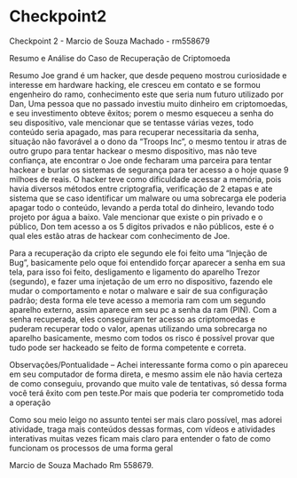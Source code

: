 # Checkpoint2
Checkpoint 2 - Marcio de Souza Machado - rm558679


Resumo e Análise do Caso de Recuperação de Criptomoeda

Resumo 
Joe grand é um hacker, que desde pequeno mostrou curiosidade e interesse em hardware hacking, ele cresceu em contato e se formou engenheiro do ramo, conhecimento este que seria num futuro utilizado por Dan, Uma pessoa que no passado investiu muito dinheiro em criptomoedas, e seu investimento obteve êxitos; porem o mesmo esqueceu a senha do seu dispositivo, vale mencionar que se tentasse várias vezes, todo conteúdo seria apagado, mas para recuperar necessitaria da senha, situação não favorável a o dono da “Troops Inc”, o mesmo tentou ir atras de outro grupo para tentar hackear o mesmo dispositivo, mas não teve confiança, ate encontrar o Joe onde fecharam uma parceira para tentar hackear e burlar os sistemas de segurança para ter acesso a o hoje quase 9 milhoes de reais.
	O hacker teve como dificuldade acessar a memória, pois havia diversos métodos entre criptografia, verificação de 2 etapas e ate sistema que se caso identificar um malware ou uma sobrecarga ele poderia apagar todo o conteúdo, levando a perda total do dinheiro, levando todo projeto por água a baixo. Vale mencionar que existe o pin privado e o público, Don tem acesso a os 5 digitos privados e não públicos, este é o qual eles estão atras de hackear com conhecimento de Joe.

Para a recuperação da cripto ele segundo ele foi feito uma “Injeção de Bug”, basicamente pelo oque foi entendido forçar aparecer a senha em sua tela, para isso foi feito, desligamento e ligamento do aparelho Trezor (segundo), e fazer uma injetação de um erro no dispositivo, fazendo ele mudar o comportamento e notar o malware e sair de sua configuração padrão; desta forma ele teve acesso a memoria ram com um segundo aparelho externo, assim aparece em seu pc a senha da ram (PIN).
Com a senha recuperada, eles conseguiram ter acesso as criptomoedas e puderam recuperar todo o valor, apenas utilizando uma sobrecarga no aparelho basicamente, mesmo com todos os risco é possível provar que tudo pode ser hackeado se feito de forma competente e correta.

Observações/Pontualidade – 
Achei interessante forma como o pin apareceu em seu computador de forma direta, e mesmo assim ele não havia certeza de como conseguiu, provando que muito vale de tentativas, só dessa forma você terá êxito com pen teste.Por mais que poderia ter comprometido toda a operação

Como sou meio leigo no assunto tentei ser mais claro possível, mas adorei atividade, traga mais conteúdos dessas formas, com vídeos e atividades interativas muitas vezes ficam mais claro para entender o fato de como funcionam os processos de uma forma geral


Marcio de Souza Machado
Rm 558679.

